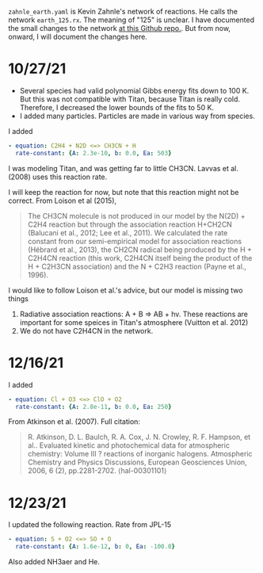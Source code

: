 `zahnle_earth.yaml` is Kevin Zahnle's network of reactions. He calls the network `earth_125.rx`. The meaning of "125" is unclear. I have documented the small changes to the network [at this Github repo.](https://github.com/Nicholaswogan/ImpactAtmosphere/blob/main/ImpactAtmosphere/data/notes.md). But from now, onward, I will document the changes here.

# 10/27/21

- Several species had valid polynomial Gibbs energy fits down to 100 K. But this was not compatible with Titan, because Titan is really cold. Therefore, I decreased the lower bounds of the fits to 50 K.
- I added many particles. Particles are made in various way from species. 

I added

```yaml
- equation: C2H4 + N2D <=> CH3CN + H
  rate-constant: {A: 2.3e-10, b: 0.0, Ea: 503}
```

I was modeling Titan, and was getting far to little CH3CN. Lavvas et al. (2008) uses this reaction rate.

I will keep the reaction for now, but note that this reaction might not be correct. From Loison et al (2015),

> The CH3CN molecule is not produced in our model by the N(2D) + C2H4 reaction but through the association reaction H+CH2CN (Balucani et al., 2012; Lee et al., 2011). We calculated the rate constant from our semi-empirical model for association reactions (Hébrard et al., 2013), the CH2CN radical being produced by the H + C2H4CN reaction (this work, C2H4CN itself being the product of the H + C2H3CN association) and the N + C2H3 reaction (Payne et al., 1996).

I would like to follow Loison et al.'s advice, but our model is missing two things

1. Radiative association reactions: A + B => AB + hv. These reactions are important for some speices in Titan's atmosphere (Vuitton et al. 2012)
2. We do not have C2H4CN in the network.

# 12/16/21

I added

```yaml
- equation: Cl + O3 <=> ClO + O2
  rate-constant: {A: 2.8e-11, b: 0.0, Ea: 250}
```

From Atkinson et al. (2007). Full citation:

> R. Atkinson, D. L. Baulch, R. A. Cox, J. N. Crowley, R. F. Hampson, et al.. Evaluated kinetic and photochemical data for atmospheric chemistry: Volume III ? reactions of inorganic halogens. Atmospheric Chemistry and Physics Discussions, European Geosciences Union, 2006, 6 (2), pp.2281-2702. ⟨hal-00301101⟩

# 12/23/21

I updated the following reaction. Rate from JPL-15

```yaml
- equation: S + O2 <=> SO + O
  rate-constant: {A: 1.6e-12, b: 0, Ea: -100.0}
```

Also added NH3aer and He.


